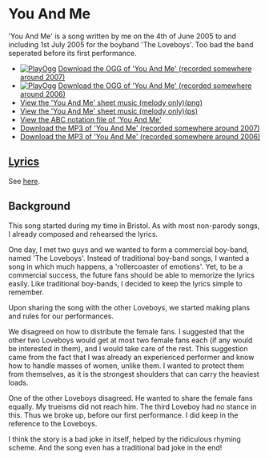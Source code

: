 # You And Me

'You And Me' is a song written by me on the 4th of June 2005 to and
including 1st July 2005 for the boyband 'The Loveboys'. Too bad the band
seperated before its first performance.

- [![PlayOgg](http://static.fsf.org/playogg/Play_ogg_80x15.png "I support PlayOgg!")](http://playogg.org) [Download the OGG of 'You And Me' (recorded somewhere around 2007)](http://www.richelbilderbeek.nl/CD06_18YouAndMe.ogg)
- [![PlayOgg](http://static.fsf.org/playogg/Play_ogg_80x15.png "I support PlayOgg!")](http://playogg.org) [Download the OGG of 'You And Me' (recorded somewhere around 2006)](http://www.richelbilderbeek.nl/CD05_18YouAndMe.ogg)
- [View the 'You And Me' sheet music (melody only)(png)](41_you_and_me.png)
- [View the 'You And Me' sheet music (melody only)(ps)](41_you_and_me.ps)
- [View the ABC notation file of 'You And Me'](41_you_and_me.abc)
- [Download the MP3 of 'You And Me' (recorded somewhere around 2007)](http://www.richelbilderbeek.nl/CD06_18YouAndMe.mp3)
- [Download the MP3 of 'You And Me' (recorded somewhere around 2006)](http://www.richelbilderbeek.nl/CD05_18YouAndMe.mp3)

## [Lyrics](41_you_and_me.txt)

See [here](41_you_and_me.txt).

## Background

This song started during my time in Bristol.
As with most non-parody songs, I already composed
and rehearsed the lyrics.

One day, I met two guys and we wanted to form a
commercial boy-band, named 'The Loveboys'. Instead
of traditional boy-band songs, I wanted a song
in which much happens, a 'rollercoaster of emotions'.
Yet, to be a commercial success, the future fans
should be able to memorize the lyrics easily.
Like traditional boy-bands, I decided to keep the
lyrics simple to remember.

Upon sharing the song with the other Loveboys, we
started making plans and rules for our performances.

We disagreed on how to distribute the female fans.
I suggested that the other two Loveboys would get
at most two female fans each (if any would be
interested in them), and I would take care of the rest.
This suggestion came from the fact that I was already
an experienced performer and know how to handle masses
of women, unlike them. I wanted to protect them from
themselves, as it is the strongest shoulders that
can carry the heaviest loads.

One of the other Loveboys disagreed. He wanted to
share the female fans equally. My trueisms did
not reach him. The third Loveboy had no stance in
this. Thus we broke up, before our first performance.
I did keep in the reference to the Loveboys.

I think the story is a bad joke in itself,
helped by the ridiculous rhyming scheme.
And the song even has a traditional bad joke in the end!
